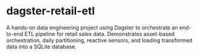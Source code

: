 # dagster-retail-etl
A hands-on data engineering project using Dagster to orchestrate an end-to-end ETL pipeline for retail sales data. Demonstrates asset-based orchestration, daily partitioning, reactive sensors, and loading transformed data into a SQLite database.
